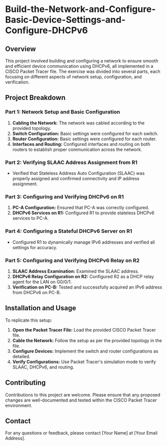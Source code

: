 # Build-the-Network-and-Configure-Basic-Device-Settings-and-Configure-DHCPv6

## Overview

This project involved building and configuring a network to ensure smooth and efficient device communication using DHCPv6, all implemented in a CISCO Packet Tracer file. The exercise was divided into several parts, each focusing on different aspects of network setup, configuration, and verification.

## Project Breakdown

### Part 1: Network Setup and Basic Configuration
1. **Cabling the Network:** The network was cabled according to the provided topology.
2. **Switch Configuration:** Basic settings were configured for each switch.
3. **Router Configuration:** Basic settings were configured for each router.
4. **Interfaces and Routing:** Configured interfaces and routing on both routers to establish proper communication across the network.

### Part 2: Verifying SLAAC Address Assignment from R1
- Verified that Stateless Address Auto Configuration (SLAAC) was properly assigned and confirmed connectivity and IP address assignment.

### Part 3: Configuring and Verifying DHCPv6 on R1
1. **PC-A Configuration:** Ensured that PC-A was correctly configured.
2. **DHCPv6 Services on R1:** Configured R1 to provide stateless DHCPv6 services to PC-A.

### Part 4: Configuring a Stateful DHCPv6 Server on R1
- Configured R1 to dynamically manage IPv6 addresses and verified all settings for accuracy.

### Part 5: Configuring and Verifying DHCPv6 Relay on R2
1. **SLAAC Address Examination:** Examined the SLAAC address.
2. **DHCPv6 Relay Configuration on R2:** Configured R2 as a DHCP relay agent for the LAN on G0/0/1.
3. **Verification on PC-B:** Tested and successfully acquired an IPv6 address from DHCPv6 on PC-B.

## Installation and Usage

To replicate this setup:

1. **Open the Packet Tracer File:** Load the provided CISCO Packet Tracer file.
2. **Cable the Network:** Follow the setup as per the provided topology in the file.
3. **Configure Devices:** Implement the switch and router configurations as detailed.
4. **Verify Configurations:** Use Packet Tracer's simulation mode to verify SLAAC, DHCPv6, and routing.

## Contributing

Contributions to this project are welcome. Please ensure that any proposed changes are well-documented and tested within the CISCO Packet Tracer environment.



## Contact

For any questions or feedback, please contact [Your Name] at [Your Email Address].

